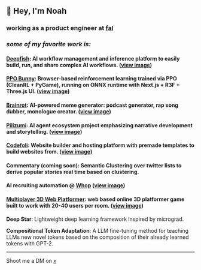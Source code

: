 ## 👋 Hey, I'm Noah

### **working as a product engineer at [fal](https://fal.ai)**

### *some of my favorite work is:*

#### **[Deepfish](https://deepfi.sh)**: AI workflow management and inference platform to easily build, run, and share complex AI workflows. ([view image](https://github.com/user-attachments/assets/d38d31cf-0478-4a2a-a3d5-a2461d1c45cd))

#### **[PPO Bunny](https://ppobunny.vercel.app)**: Browser-based reinforcement learning trained via PPO (CleanRL + PyGame), running on ONNX runtime with Next.js + R3F + Three.js UI. ([view image](https://github.com/user-attachments/assets/865aed8e-41ff-4cb3-81a9-896c7e3bad3c))

#### **[Brainrot](https://brainrot.com)**: AI-powered meme generator: podcast generator, rap song dubber, monologue creator. ([view image](https://github.com/user-attachments/assets/84cba66c-e6c8-42ba-ac50-f062c904f0ae))

#### **[Pillzumi](https://pillzumi.com)**: AI agent ecosystem project emphasizing narrative development and storytelling. ([view image](https://github.com/user-attachments/assets/bbd7be1d-96aa-4139-80ba-8b26fbeecc00))

#### **[Codefoli](https://www.youtube.com/watch?v=XrZHvIitq5k&t=392s&ab_channel=TheTechpreneur)**: Website builder and hosting platform with premade templates to build websites from. ([view image](https://github.com/user-attachments/assets/4df9849d-d38b-421e-bb58-02b39ee75928))

#### **Commentary (coming soon)**: Semantic Clustering over twitter lists to derive popular stories real time based on clustering.

#### **AI recruiting automation** @ [Whop](https://whop.com) ([view image](https://github.com/user-attachments/assets/b4a23907-a979-42b6-bafc-5632fffca502))

#### **[Multiplayer 3D Web Platformer](https://multiplayer-platformer.vercel.app)**: web based online 3D platformer game built to work with 20-40 users per room. ([view image](https://github.com/user-attachments/assets/9dbef085-f672-42d6-bc55-d96af196f983))

**Deep Star**: Lightweight deep learning framework inspired by micrograd.

**Compositional Token Adaptation**: A LLM fine-tuning method for teaching LLMs new novel tokens based on the composition of their already learned tokens with GPT-2.

---

Shoot me a DM on [x](https://x.com/noahgsolomon)
